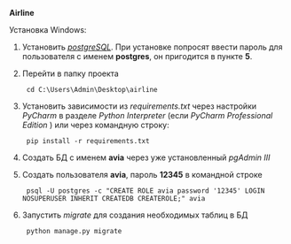 **Airline**

Установка Windows:

1. Установить *[postgreSQL](http://www.enterprisedb.com/products/pgdownload.do#windows)*.
При установке попросят ввести пароль для пользователя c именем **postgres**, он пригодится в пункте **5**.
2. Перейти в папку проекта

        cd C:\Users\Admin\Desktop\airline
3. Установить зависимости из *requirements.txt* через настройки *PyCharm* в разделе *Python Interpreter*
(если *PyCharm Professional Edition* ) или через командную строку:

        pip install -r requirements.txt

4. Создать БД с именем **avia** через уже установленный *pgAdmin III*
5. Создать пользователя **avia**, пароль **12345** в  командной строке

        psql -U postgres -c "CREATE ROLE avia password '12345' LOGIN NOSUPERUSER INHERIT CREATEDB CREATEROLE;" avia
6. Запустить *migrate* для создания необходимых таблиц в БД

        python manage.py migrate
